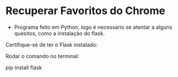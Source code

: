 # Recuperar Favoritos do Chrome

- Programa feito em Python, logo é necessário se atentar a alguns quesitos, como a instalação do flask.

Certifique-se de ter o Flask instalado:

Rodar o comando no terminal:

pip install flask
